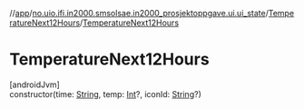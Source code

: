 //[app](../../../index.md)/[no.uio.ifi.in2000.smsolsae.in2000_prosjektoppgave.ui.ui_state](../index.md)/[TemperatureNext12Hours](index.md)/[TemperatureNext12Hours](-temperature-next12-hours.md)

# TemperatureNext12Hours

[androidJvm]\
constructor(time: [String](https://kotlinlang.org/api/latest/jvm/stdlib/kotlin/-string/index.html), temp: [Int](https://kotlinlang.org/api/latest/jvm/stdlib/kotlin/-int/index.html)?, iconId: [String](https://kotlinlang.org/api/latest/jvm/stdlib/kotlin/-string/index.html)?)
